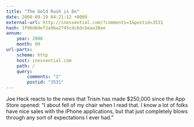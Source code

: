 ```yaml
---
title: "The Gold Rush is On"
date: 2008-09-19 04:21:12 +0000
external-url: http://inessential.com/?comments=1&postid=3531
hash: 3f96d0def2a9ba2745cdc6dcbeaa38ee
annum:
    year: 2008
    month: 09
url-parts:
    scheme: http
    host: inessential.com
    path: /
    query:
        comments: "1"
        postid: "3531"
---
```



Joe Heck reacts to the news that Trism has made $250,000 since the App Store opened: “I about fell of my chair when I read that. I know a lot of folks have nice sales with the iPhone applications, but that just completely blows through any sort of expectations I ever had.”


